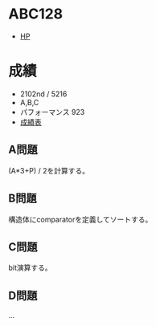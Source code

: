 # ABC128

- [HP](https://atcoder.jp/contests/abc128)

# 成績

- 2102nd / 5216
- A,B,C
- パフォーマンス 923
- [成績表](https://atcoder.jp/users/takamii228/history/share/abc128)

## A問題

(A*3+P) / 2を計算する。

## B問題

構造体にcomparatorを定義してソートする。

## C問題

bit演算する。

## D問題

...